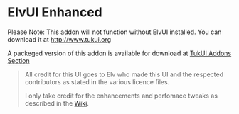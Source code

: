 # ElvUI Enhanced

Please Note: This addon will not function without ElvUI installed. You can download it at <a href='http://www.tukui.org/dl.php'>http://www.tukui.org</a>

A packeged version of this addon is available for download at <a href='http://www.tukui.org/addons/index.php?act=view&id=161'>TukUI Addons Section</a>

>
> All credit for this UI goes to Elv who made this UI and the respected contributors as stated in the various licence files.
>
> I only take credit for the enhancements and perfomace tweaks as described in the <a href='https://github.com/omega1970/AddOns/wiki/ElvUI---Enhanced'>Wiki</a>.
>
